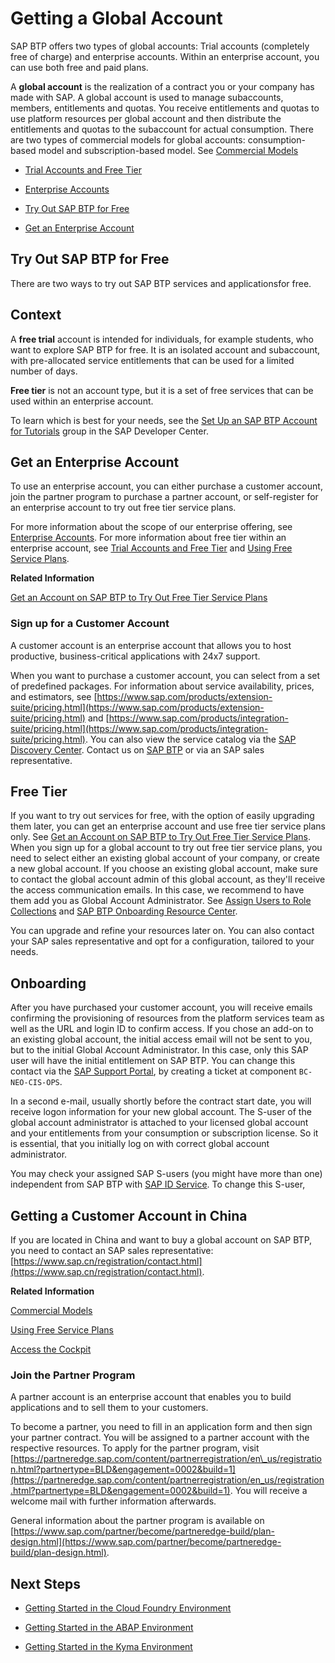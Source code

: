 <!-- loiod61c2819034b48e68145c45c36acba6e -->

# Getting a Global Account

SAP BTP offers two types of global accounts: Trial accounts \(completely free of charge\) and enterprise accounts. Within an enterprise account, you can use both free and paid plans.

A **global account** is the realization of a contract you or your company has made with SAP. A global account is used to manage subaccounts, members, entitlements and quotas. You receive entitlements and quotas to use platform resources per global account and then distribute the entitlements and quotas to the subaccount for actual consumption. There are two types of commercial models for global accounts: consumption-based model and subscription-based model. See [Commercial Models](../10-concepts/commercial-models-263d400.md)

-   [Trial Accounts and Free Tier](../10-concepts/trial-accounts-and-free-tier-046f127.md)

-   [Enterprise Accounts](../10-concepts/enterprise-accounts-171511c.md)

-   [Try Out SAP BTP for Free](getting-a-global-account-d61c281.md#loio42e7e54590424e65969fced1acd47694)

-   [Get an Enterprise Account](getting-a-global-account-d61c281.md#loio82f9ff522f754e26ae89e0cd7ec7aa11)


 <a name="loio42e7e54590424e65969fced1acd47694"/>

<!-- loio42e7e54590424e65969fced1acd47694 -->

## Try Out SAP BTP for Free

There are two ways to try out SAP BTP services and applicationsfor free.



<a name="loio42e7e54590424e65969fced1acd47694__context_alb_hn2_nhb"/>

## Context

A **free trial** account is intended for individuals, for example students, who want to explore SAP BTP for free. It is an isolated account and subaccount, with pre-allocated service entitlements that can be used for a limited number of days.

**Free tier** is not an account type, but it is a set of free services that can be used within an enterprise account.

To learn which is best for your needs, see the [Set Up an SAP BTP Account for Tutorials](https://developers.sap.com/group.btp-setup.html) group in the SAP Developer Center.

 <a name="loio82f9ff522f754e26ae89e0cd7ec7aa11"/>

<!-- loio82f9ff522f754e26ae89e0cd7ec7aa11 -->

## Get an Enterprise Account

To use an enterprise account, you can either purchase a customer account, join the partner program to purchase a partner account, or self-register for an enterprise account to try out free tier service plans.

For more information about the scope of our enterprise offering, see [Enterprise Accounts](../10-concepts/enterprise-accounts-171511c.md). For more information about free tier within an enterprise account, see [Trial Accounts and Free Tier](../10-concepts/trial-accounts-and-free-tier-046f127.md) and [Using Free Service Plans](../10-concepts/using-free-service-plans-524e108.md).

**Related Information**  


[Get an Account on SAP BTP to Try Out Free Tier Service Plans](https://developers.sap.com/tutorials/btp-free-tier-account.html)

 <a name="loioa71a081b39e343e097046bf487f57af3"/>

<!-- loioa71a081b39e343e097046bf487f57af3 -->

### Sign up for a Customer Account

A customer account is an enterprise account that allows you to host productive, business-critical applications with 24x7 support.



When you want to purchase a customer account, you can select from a set of predefined packages. For information about service availability, prices, and estimators, see [https://www.sap.com/products/extension-suite/pricing.html](https://www.sap.com/products/extension-suite/pricing.html) and [https://www.sap.com/products/integration-suite/pricing.html](https://www.sap.com/products/integration-suite/pricing.html). You can also view the service catalog via the [SAP Discovery Center](https://discovery-center.cloud.sap). Contact us on [SAP BTP](https://www.sap.com/products/business-technology-platform.html) or via an SAP sales representative.



<a name="loioa71a081b39e343e097046bf487f57af3__section_ecc_h3p_stb"/>

## Free Tier

If you want to try out services for free, with the option of easily upgrading them later, you can get an enterprise account and use free tier service plans only. See [Get an Account on SAP BTP to Try Out Free Tier Service Plans](https://developers.sap.com/tutorials/btp-free-tier-account.html). When you sign up for a global account to try out free tier service plans, you need to select either an existing global account of your company, or create a new global account. If you choose an existing global account, make sure to contact the global account admin of this global account, as they'll receive the access communication emails. In this case, we recommend to have them add you as Global Account Administrator. See [Assign Users to Role Collections](../50-administration-and-ops/assign-users-to-role-collections-c576676.md) and [SAP BTP Onboarding Resource Center](https://support.sap.com/en/product/onboarding-resource-center/business-technology-platform.html).

You can upgrade and refine your resources later on. You can also contact your SAP sales representative and opt for a configuration, tailored to your needs.



<a name="loioa71a081b39e343e097046bf487f57af3__section_c5l_n3p_stb"/>

## Onboarding

After you have purchased your customer account, you will receive emails confirming the provisioning of resources from the platform services team as well as the URL and login ID to confirm access. If you chose an add-on to an existing global account, the initial access email will not be sent to you, but to the initial Global Account Administrator. In this case, only this SAP user will have the initial entitlement on SAP BTP. You can change this contact via the [SAP Support Portal](https://support.sap.com/en/index.html), by creating a ticket at component `BC-NEO-CIS-OPS`.

In a second e-mail, usually shortly before the contract start date, you will receive logon information for your new global account. The S-user of the global account administrator is attached to your licensed global account and your entitlements from your consumption or subscription license. So it is essential, that you initially log on with correct global account administrator.

You may check your assigned SAP S-users \(you might have more than one\) independent from SAP BTP with [SAP ID Service](https://accounts.sap.com/). To change this S-user,



<a name="loioa71a081b39e343e097046bf487f57af3__section_pdc_gpc_4kb"/>

## Getting a Customer Account in China

If you are located in China and want to buy a global account on SAP BTP, you need to contact an SAP sales representative: [https://www.sap.cn/registration/contact.html](https://www.sap.cn/registration/contact.html).

**Related Information**  


[Commercial Models](../10-concepts/commercial-models-263d400.md "SAP BTP offers two different commercial models for enterprise accounts.")

[Using Free Service Plans](../10-concepts/using-free-service-plans-524e108.md "The free tier model for SAP BTP lets you try out services in global accounts without any additional cost using the consumption-based commercial model.")

[Access the Cockpit](../50-administration-and-ops/access-the-cockpit-4e75066.md "Learn how to access the SAP BTP cockpit.")

 <a name="loio0730b01feb484396b5a3daaa5115d73d"/>

<!-- loio0730b01feb484396b5a3daaa5115d73d -->

### Join the Partner Program

A partner account is an enterprise account that enables you to build applications and to sell them to your customers.



To become a partner, you need to fill in an application form and then sign your partner contract. You will be assigned to a partner account with the respective resources. To apply for the partner program, visit [https://partneredge.sap.com/content/partnerregistration/en\_us/registration.html?partnertype=BLD&engagement=0002&build=1](https://partneredge.sap.com/content/partnerregistration/en_us/registration.html?partnertype=BLD&engagement=0002&build=1). You will receive a welcome mail with further information afterwards.

General information about the partner program is available on [https://www.sap.com/partner/become/partneredge-build/plan-design.html](https://www.sap.com/partner/become/partneredge-build/plan-design.html).



<a name="loio0730b01feb484396b5a3daaa5115d73d__section_vlj_kkq_qmb"/>

## Next Steps

-   [Getting Started in the Cloud Foundry Environment](getting-started-in-the-cloud-foundry-environment-b328cc8.md)

-   [Getting Started in the ABAP Environment](getting-started-in-the-abap-environment-2ffdd24.md)

-   [Getting Started in the Kyma Environment](getting-started-in-the-kyma-environment-d1abd18.md)


